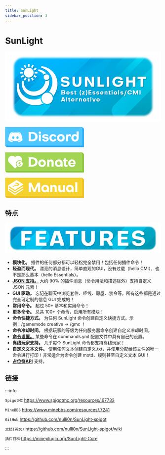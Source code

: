 ```yaml
---
title: SunLight
sidebar_position: 3
---
```


# SunLight

![](_images/1.png)

[![](_images/2.png)](https://discord.gg/EwNFGsnGaW)

[![](_images/3.png)](https://ko-fi.com/nightexpress)

[![](_images/4.png)](https://nightexpress.gitbook.io/sunlight)

## 特点

![](_images/5.png)

- **模块化。** 插件的任何部分都可以轻松完全禁用！包括任何插件命令！
- **轻盈而现代。** 漂亮的消息设计，简单直观的GUI，没有过载（hello CMI），也不是那么基本（hello Essentials）。
- [**JSON 支持。**](https://github.com/nulli0n/NexEngine-spigot/wiki/Language-Config#json-formatting) 大约 90% 的插件消息（命令用法和描述除外）支持自定义 JSON 元素！
- **GUI 驱动。** 忘记在聊天中浏览套件、经线、房屋、禁令等。所有这些都是通过完全可定制的信息 GUI 完成的！
- **常用命令。** 超过 50+ 基本和实用命令！
- **更多命令。** 总共 100+ 个命令，启用所有模块！
- **命令快捷方式。** 为任何 SunLight 命令创建自定义快捷方式。示例：/gamemode creative -> /gmc ！
- **命令冷却时间。** 根据玩家的等级为任何服务器命令创建自定义冷却时间。
- [**命令设置。**](https://github.com/nulli0n/SunLight-spigot/wiki/Commands#-commands-config) 某些命令在 commands.yml 配置文件中具有自己的设置。
- **离线玩家支持。** 几乎每个 SunLight 命令都支持离线玩家！
- **自定义文本文件。** 使用任何文本创建自定义.txt，并使用分配给该文件的唯一命令进行打印！非常适合为命令创建 motd、规则甚至自定义文本 GUI！
- [**占位符API**](https://github.com/nulli0n/SunLight-spigot/wiki/PlaceholderAPI) 支持。

## 链接

:::info

`SpigotMC` https://www.spigotmc.org/resources/.67733

`MineBBS` https://www.minebbs.com/resources/.7241

`GitHub` https://github.com/nulli0n/SunLight-spigot

`文档(英文)` https://github.com/nulli0n/SunLight-spigot/wiki

`插件百科` https://mineplugin.org/SunLight-Core

:::

